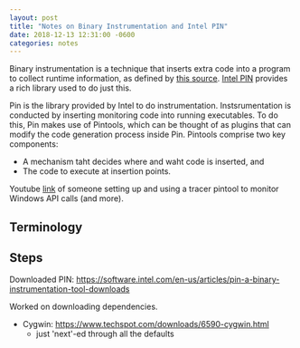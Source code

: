 ```yaml
---
layout: post
title: "Notes on Binary Instrumentation and Intel PIN"
date: 2018-12-13 12:31:00 -0600
categories: notes
---
```


Binary instrumentation is a technique that inserts extra code into a program to collect runtime information, as defined by [this source](http://www.ic.unicamp.br/~rodolfo/mo801/04-PinTutorial.pdf). [Intel PIN](https://software.intel.com/en-us/articles/pin-a-dynamic-binary-instrumentation-tool) provides a rich library used to do just this. 

Pin is the library provided by Intel to do instrumentation. Instsrumentation is conducted by inserting monitoring code into running executables. To do this, Pin makes use of Pintools, which  can be thought of as plugins that can modify the code generation process inside Pin. Pintools comprise two key components:
  * A mechanism taht decides where and waht code is inserted, and
  * The code to execute at insertion points.


Youtube [link](https://www.youtube.com/watch?v=kurzaoWuSHA) of someone setting up and using a tracer pintool to monitor Windows API calls (and more). 

## Terminology



## Steps
Downloaded PIN: https://software.intel.com/en-us/articles/pin-a-binary-instrumentation-tool-downloads

Worked on downloading dependencies. 
  * Cygwin: https://www.techspot.com/downloads/6590-cygwin.html
    * just 'next'-ed through all the defaults






